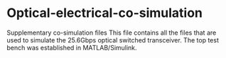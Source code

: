 # Optical-electrical-co-simulation
Supplementary co-simulation files
This file contains all the files that are used to simulate the 25.6Gbps optical switched transceiver.
The top test bench was established in MATLAB/Simulink.
